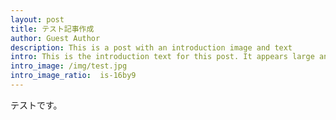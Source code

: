 ```yaml
--- 
layout: post
title: テスト記事作成
author: Guest Author
description: This is a post with an introduction image and text
intro: This is the introduction text for this post. It appears large and bold at the top of the post!
intro_image: /img/test.jpg
intro_image_ratio:  is-16by9
---
```


テストです。
